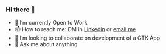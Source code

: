 ### Hi there 👋

<!-- - 🔭 I’m currently working on Multimodal Sentiment Analysis on Malayalam Language using Dravidian Dataset -->
- 🌱 I’m currently Open to Work
- 📫 How to reach me: DM in [Linkedin](https://www.linkedin.com/in/christo-sojan) or [email me](mailto:christosojan2@gmail.com)
- 👯 I’m looking to collaborate on development of a GTK App
- 💬 Ask me about anything 
<!-- - 🤔 I’m looking for help with 

